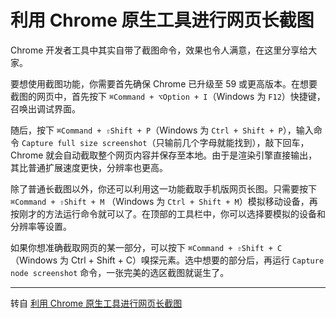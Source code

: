 # 利用 Chrome 原生工具进行网页长截图

 Chrome 开发者工具中其实自带了截图命令，效果也令人满意，在这里分享给大家。

要想使用截图功能，你需要首先确保 Chrome 已升级至 59 或更高版本。在想要截图的网页中，首先按下 `⌘Command + ⌥Option + I`（Windows 为 `F12`）快捷键，召唤出调试界面。

随后，按下 `⌘Command + ⇧Shift + P`（Windows 为 `Ctrl + Shift + P`），输入命令 `Capture full size screenshot`（只输前几个字母就能找到），敲下回车，Chrome 就会自动截取整个网页内容并保存至本地。由于是渲染引擎直接输出，其比普通扩展速度更快，分辨率也更高。

除了普通长截图以外，你还可以利用这一功能截取手机版网页长图。只需要按下 `⌘Command + ⇧Shift + M` （Windows 为 `Ctrl + Shift + M`）模拟移动设备，再按刚才的方法运行命令就可以了。在顶部的工具栏中，你可以选择要模拟的设备和分辨率等设置。

如果你想准确截取网页的某一部分，可以按下 `⌘Command + ⇧Shift + C`（Windows 为 Ctrl + Shift + C）嗅探元素。选中想要的部分后，再运行 `Capture node screenshot` 命令，一张完美的选区截图就诞生了。





---

转自 [利用 Chrome 原生工具进行网页长截图](https://sspai.com/post/42193)